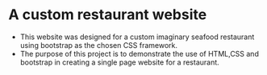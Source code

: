 # A custom restaurant website
* This website was designed for a custom imaginary seafood restaurant using bootstrap as the chosen CSS framework.
* The purpose of this project is to demonstrate the use of HTML,CSS and bootstrap in creating a single page website for a restaurant. 